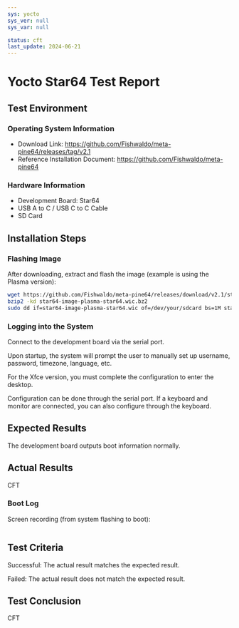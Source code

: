 ```yaml
---
sys: yocto
sys_ver: null
sys_var: null

status: cft
last_update: 2024-06-21
---
```


# Yocto Star64 Test Report

## Test Environment

### Operating System Information

- Download Link: https://github.com/Fishwaldo/meta-pine64/releases/tag/v2.1
- Reference Installation Document: https://github.com/Fishwaldo/meta-pine64

### Hardware Information

- Development Board: Star64
- USB A to C / USB C to C Cable
- SD Card

## Installation Steps

### Flashing Image

After downloading, extract and flash the image (example is using the Plasma version):
```bash
wget https://github.com/Fishwaldo/meta-pine64/releases/download/v2.1/star64-image-plasma-star64.wic.bz2
bzip2 -kd star64-image-plasma-star64.wic.bz2
sudo dd if=star64-image-plasma-star64.wic of=/dev/your/sdcard bs=1M status=progress
```

### Logging into the System

Connect to the development board via the serial port.

Upon startup, the system will prompt the user to manually set up username, password, timezone, language, etc.

For the Xfce version, you must complete the configuration to enter the desktop.

Configuration can be done through the serial port. If a keyboard and monitor are connected, you can also configure through the keyboard.

## Expected Results

The development board outputs boot information normally.

## Actual Results

CFT

### Boot Log

Screen recording (from system flashing to boot):
```log
```

## Test Criteria

Successful: The actual result matches the expected result.

Failed: The actual result does not match the expected result.

## Test Conclusion

CFT
